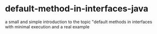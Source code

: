 # default-method-in-interfaces-java
a small and simple introduction to the topic "default methods in interfaces  with minimal execution and a real example
